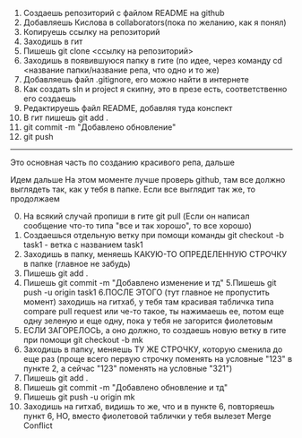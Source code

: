 1. Создаешь репозиторий с файлом README на github
2. Добавляешь Кислова в collaborators(пока по желанию, как я понял)
2. Копируешь ссылку на репозиторий
3. Заходишь в гит
4. Пишешь git clone <ссылку на репозиторий>
5. Заходишь в появившуюся папку в гите (по идее, через команду cd <название папки/название репа, что одно и то же)
6. Добавляешь файл .gitignore, его можно найти в интернете
7. Как создать sln и project я скипну, это в презе есть, соответственно его создаешь
8. Редактируешь файл README, добавляя туда конспект
9. В гит пишешь git add .
10. git commit -m "Добавлено обновление"
11. git push
--------------------------------
Это основная часть по созданию красивого репа, дальше

Идем дальше
На этом моменте лучше проверь github, там все должно выглядеть так, как у тебя в папке. Если все выглядит так же, то продолжаем

0. На всякий случай пропиши в гите git pull (Если он написал сообщение что-то типа "все и так хорошо", то все хорошо)
1. Создаешься отдельную ветку при помощи команды git checkout -b task1 - ветка с названием task1
2. Заходишь в папку, меняешь КАКУЮ-ТО ОПРЕДЕЛЕННУЮ СТРОЧКУ в папке (главное не забудь)
3. Пишешь git add .
4. Пишешь git commit -m "Добавлено изменение и тд"
5.Пишешь git push -u origin task1
6.ПОСЛЕ ЭТОГО (тут главное не пропустить момент) заходишь на гитхаб, у тебя там красивая табличка типа compare pull request или че-то такое, ты нажимаешь ее, потом еще одну зеленую и еще одну, пока у тебя не загорится фиолетовым
7. ЕСЛИ ЗАГОРЕЛОСЬ, а оно должно, то создаешь новую ветку в гите при помощи git checkout -b mk
8. Заходишь в папку, меняешь ТУ ЖЕ СТРОЧКУ, которую сменила до еще раз (проще всего первую строчку поменять на условные "123" в пункте 2, а сейчас "123" поменять на условные "321")
9. Пишешь git add .
10. Пишешь git commit -m "Добавлено обновление и тд"
11. Пишешь git push -u origin mk
12. Заходишь на гитхаб, видишь то же, что и в пункте 6, повторяешь пункт 6, НО, вместо фиолетовой таблички у тебя вылезет Merge Conflict
